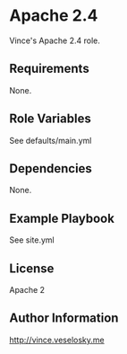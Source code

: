 Apache 2.4
=============================

Vince's Apache 2.4 role.

Requirements
------------

None.

Role Variables
--------------

See defaults/main.yml

Dependencies
------------

None.

Example Playbook
----------------

See site.yml

License
-------

Apache 2

Author Information
------------------

http://vince.veselosky.me
